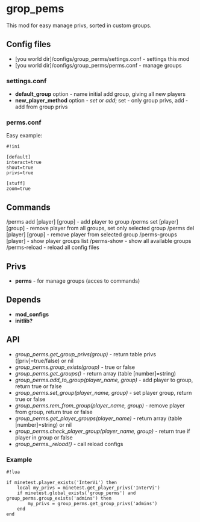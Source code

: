 # grop_pems

This mod for easy manage privs, sorted in custom groups.

## Config files

* [you world dir]/configs/group_perms/settings.conf - settings this mod
* [you world dir]/configs/group_perms/perms.conf - manage groups

### settings.conf

* **default_group** option - name initial add group, giving all new players
* **new_player_method** option - *set* or *add*; set - only group privs, add - add from group privs

### perms.conf

Easy example:

```
#!ini

[default]
interact=true
shout=true
privs=true

[stuff]
zoom=true
```

## Commands

/perms add [player] [group] - add player to group
/perms set [player] [group] - remove player from all groups, set only selected group
/perms del [player] [group] - remove player from selected group
/perms-groups [player] - show player groups list
/perms-show - show all available groups
/perms-reload - reload all config files

## Privs

* **perms** - for manage groups (acces to commands)

## Depends

* **mod_configs**
* **initlib?**

## API

* *group_perms.get_group_privs(group)* - return table privs ([priv]=true/false) or nil
* *group_perms.group_exists(group)* - true or false
* *group_perms.get_groups()* - return array (table [number]=string)
* *group_perms.add_to_group(player_name, group)* - add player to group, return true or false
* *group_perms.set_group(player_name, group)* - set player group, return true or false
* *group_perms.rem_from_group(player_name, group)* - remove player from group, return true or false
* *group_perms.get_player_groups(player_name)* - return array (table [number]=string) or nil
* *group_perms.check_player_group(player_name, group)* - return true if player in group or false
* *group_perms._reload()* - call reload configs

### Example

```
#!lua

if minetest.player_exists('InterVi') then
    local my_privs = minetest.get_player_privs('InterVi')
    if minetest.global_exists('group_perms') and group_perms.group_exists('admins') then
        my_privs = group_perms.get_group_privs('admins')
    end
end
```

